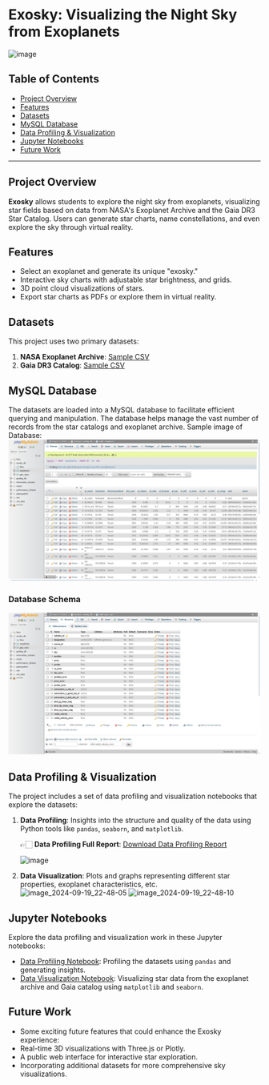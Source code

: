 # Exosky: Visualizing the Night Sky from Exoplanets

![image](https://github.com/user-attachments/assets/33016bfa-7d17-40e5-9f4f-f6b5c6166254)


## Table of Contents
- [Project Overview](#project-overview)
- [Features](#features)
- [Datasets](#datasets)
- [MySQL Database](#mysql-database)
- [Data Profiling & Visualization](#data-profiling--visualization)
- [Jupyter Notebooks](#jupyter-notebooks)
- [Future Work](#future-work)


---

## Project Overview
**Exosky** allows students to explore the night sky from exoplanets, visualizing star fields based on data from NASA's Exoplanet Archive and the Gaia DR3 Star Catalog. Users can generate star charts, name constellations, and even explore the sky through virtual reality.

## Features
- Select an exoplanet and generate its unique "exosky."
- Interactive sky charts with adjustable star brightness, and grids.
- 3D point cloud visualizations of stars.
- Export star charts as PDFs or explore them in virtual reality.

## Datasets
This project uses two primary datasets:
1. **NASA Exoplanet Archive**: [Sample CSV](datasets/NASA_Exoplanet_sample.csv)
2. **Gaia DR3 Catalog**: [Sample CSV](datasets/Gaia_DR3_Catalog_sample.csv)

## MySQL Database 

The datasets are loaded into a MySQL database to facilitate efficient querying and manipulation. The database helps manage the vast number of records from the star catalogs and exoplanet archive.
Sample image of Database:
![Database Image](images/Database_ss.jpg)

### Database Schema
![Database Schema](images/Databse_ss_02.jpg)

## Data Profiling & Visualization
The project includes a set of data profiling and visualization notebooks that explore the datasets:
1. **Data Profiling**: Insights into the structure and quality of the data using Python tools like `pandas`, `seaborn`, and `matplotlib`.
   
   👉🏻 **Data Profiling Full Report**: [Download Data Profiling Report](https://raw.githubusercontent.com/<your-username>/<repository-name>/main/reports/profile_exosky.html)
     
   ![image](https://github.com/user-attachments/assets/2012da01-8b53-4b20-9cc2-9682f8c6bef0)

3. **Data Visualization**: Plots and graphs representing different star properties, exoplanet characteristics, etc.
   <img width="803" alt="image_2024-09-19_22-48-05" src="https://github.com/user-attachments/assets/af45a046-da57-489e-88f5-a46adb94a694">
   <img width="746" alt="image_2024-09-19_22-48-10" src="https://github.com/user-attachments/assets/adf01e26-d4ff-43ff-a240-ebbd9e86362f">


## Jupyter Notebooks

Explore the data profiling and visualization work in these Jupyter notebooks:

- [Data Profiling Notebook](notebooks/nasa_app_innovation.ipynb): Profiling the datasets using `pandas` and generating insights.
- [Data Visualization Notebook](notebooks/nasa_app_innovation.ipynb): Visualizing star data from the exoplanet archive and Gaia catalog using `matplotlib` and `seaborn`.




## Future Work
- Some exciting future features that could enhance the Exosky experience:
- Real-time 3D visualizations with Three.js or Plotly.
- A public web interface for interactive star exploration.
- Incorporating additional datasets for more comprehensive sky visualizations.
